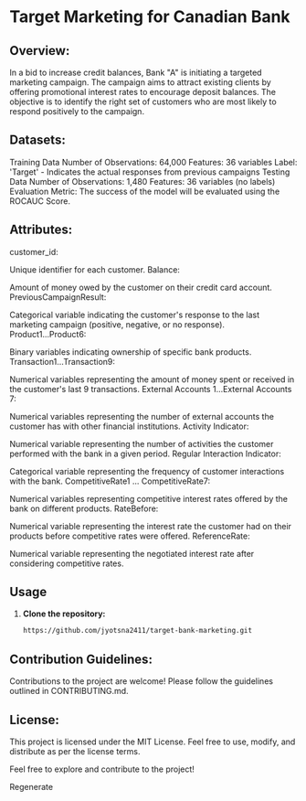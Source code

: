 # Target Marketing for Canadian Bank
## Overview:
In a bid to increase credit balances, Bank "A" is initiating a targeted marketing campaign. The campaign aims to attract existing clients by offering promotional interest rates to encourage deposit balances. The objective is to identify the right set of customers who are most likely to respond positively to the campaign.

## Datasets:
Training Data
Number of Observations: 64,000
Features: 36 variables
Label: 'Target' - Indicates the actual responses from previous campaigns
Testing Data
Number of Observations: 1,480
Features: 36 variables (no labels)
Evaluation Metric:
The success of the model will be evaluated using the ROCAUC Score.

## Attributes:
customer_id:

Unique identifier for each customer.
Balance:

Amount of money owed by the customer on their credit card account.
PreviousCampaignResult:

Categorical variable indicating the customer's response to the last marketing campaign (positive, negative, or no response).
Product1...Product6:

Binary variables indicating ownership of specific bank products.
Transaction1...Transaction9:

Numerical variables representing the amount of money spent or received in the customer's last 9 transactions.
External Accounts 1...External Accounts 7:

Numerical variables representing the number of external accounts the customer has with other financial institutions.
Activity Indicator:

Numerical variable representing the number of activities the customer performed with the bank in a given period.
Regular Interaction Indicator:

Categorical variable representing the frequency of customer interactions with the bank.
CompetitiveRate1 ... CompetitiveRate7:

Numerical variables representing competitive interest rates offered by the bank on different products.
RateBefore:

Numerical variable representing the interest rate the customer had on their products before competitive rates were offered.
ReferenceRate:

Numerical variable representing the negotiated interest rate after considering competitive rates.
## Usage

1. **Clone the repository:**
   ```bash
   https://github.com/jyotsna2411/target-bank-marketing.git

## Contribution Guidelines:
Contributions to the project are welcome! Please follow the guidelines outlined in CONTRIBUTING.md.

## License:
This project is licensed under the MIT License. Feel free to use, modify, and distribute as per the license terms.

Feel free to explore and contribute to the project!





Regenerate
